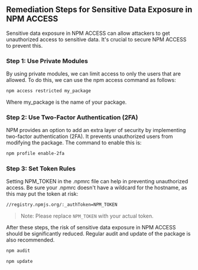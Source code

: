 

## Remediation Steps for Sensitive Data Exposure in NPM ACCESS

Sensitive data exposure in NPM ACCESS can allow attackers to get unauthorized access to sensitive data. It's crucial to secure NPM ACCESS to prevent this.

### Step 1: Use Private Modules
By using private modules, we can limit access to only the users that are allowed. To do this, we can use the npm access command as follows:

```bash
npm access restricted my_package
```

Where my_package is the name of your package.

### Step 2: Use Two-Factor Authentication (2FA)

NPM provides an option to add an extra layer of security by implementing two-factor authentication (2FA). It prevents unauthorized users from modifying the package. The command to enable this is:

```bash
npm profile enable-2fa
```

### Step 3: Set Token Rules

Setting NPM_TOKEN in the .npmrc file can help in preventing unauthorized access. Be sure your .npmrc doesn't have a wildcard for the hostname, as this may put the token at risk:

```bash
//registry.npmjs.org/:_authToken=NPM_TOKEN
```

> Note: Please replace `NPM_TOKEN` with your actual token.

After these steps, the risk of sensitive data exposure in NPM ACCESS should be significantly reduced. Regular audit and update of the package is also recommended.

```bash
npm audit
```

```bash
npm update
```